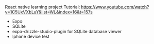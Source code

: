 React native learning project
Tutorial: https://www.youtube.com/watch?v=1C5UxVXbLuY&list=WL&index=16&t=157s
- Expo
- SQLite
- expo-drizzle-studio-plugin for SQLite database viewer
- Iphone device test
